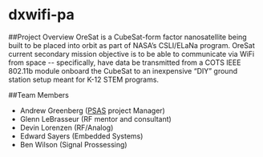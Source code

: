 # dxwifi-pa
##Project Overview
OreSat is a CubeSat-form factor nanosatellite being built to be placed into orbit as part of NASA’s CSLI/ELaNa program. OreSat current secondary mission objective is to be able to communicate via WiFi from space -- specifically, have data be transmitted from a COTS IEEE 802.11b module onboard the CubeSat to an inexpensive “DIY” ground station setup meant for K-12 STEM programs.

##Team Members
* Andrew Greenberg ([PSAS](http://psas.pdx.edu/) project Manager)
* Glenn LeBrasseur (RF mentor and consultant)
* Devin  Lorenzen (RF/Analog)
* Edward Sayers (Embedded Systems)
* Ben Wilson (Signal Prossessing)
